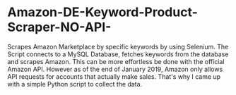 # Amazon-DE-Keyword-Product-Scraper-NO-API-
Scrapes Amazon Marketplace by specific keywords by using Selenium. The Script connects to a MySQL Database, fetches keywords from the database and scrapes Amazon. This can be more effortless be done with the official Amazon API. However as of the end of January 2019, Amazon only allows API requests for accounts that actually make sales. That's why I came up with a simple Python script to collect the data. 
